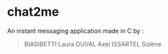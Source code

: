 # chat2me
An instant messaging application made in C by :
> BIASIBETTI Laura
> DUVAL Axel
> ISSARTEL Solène
